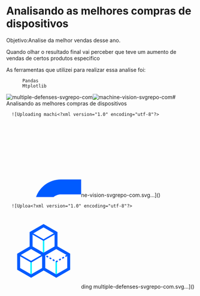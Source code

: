 # Analisando as melhores compras de dispositivos

  Objetivo:Analise da melhor vendas desse ano.

Quando olhar o resultado final vai perceber que teve um aumento de vendas de certos produtos especifico

As ferramentas que utilizei para realizar essa analise foi:
```
      Pandas
      Mtplotlib
```
  ![multiple-defenses-svgrepo-com](https://github.com/anjos04/Best-Buy-2024-Windows-Laptops/assets/78236158/0a35c8bf-c63d-4853-b3ab-078eeac02256)![machine-vision-svgrepo-com](https://github.com/anjos04/Best-Buy-2024-Windows-Laptops/assets/78236158/1c644b74-95c3-4352-9b01-2e10099c472f)# Analisando as melhores compras de dispositivos

      ![Uploading machi<?xml version="1.0" encoding="utf-8"?>
<!-- Uploaded to: SVG Repo, www.svgrepo.com, Generator: SVG Repo Mixer Tools -->
<svg width="200px" height="200px" viewBox="0 0 200 200" class="icon"  version="1.1" xmlns="http://www.w3.org/2000/svg"><path d="M878.3 192.9H145.7c-16.5 0-30 13.5-30 30V706c0 16.5 13.5 30 30 30h732.6c16.5 0 30-13.5 30-30V222.9c0-16.5-13.5-30-30-30z" fill="#FFFFFF" /><path d="M145.7 736h732.6c16.5 0 30-13.5 30-30v-22.1H115.7V706c0 16.6 13.5 30 30 30z" fill="#E6E6E6" /><path d="M878.3 152.9H145.7c-38.6 0-70 31.4-70 70V706c0 38.6 31.4 70 70 70h732.6c38.6 0 70-31.4 70-70V222.9c0-38.6-31.4-70-70-70z m30 531V706c0 16.5-13.5 30-30 30H145.7c-16.5 0-30-13.5-30-30V222.9c0-16.5 13.5-30 30-30h732.6c16.5 0 30 13.5 30 30v461zM678 871.1H346c-11 0-20-9-20-20s9-20 20-20h332c11 0 20 9 20 20s-9 20-20 20z" fill="#005BFF" /><path d="M127.1 662.7c-2.7 0-5.4-1.1-7.3-3.2-3.7-4.1-3.5-10.4 0.6-14.1l236.5-219.6L463 541.9l258.9-290.7 183.7 196.3c3.8 4 3.6 10.4-0.4 14.1-4 3.8-10.3 3.6-14.1-0.4L722.3 280.8l-259 290.9L355.7 454 133.9 660c-2 1.8-4.4 2.7-6.8 2.7z" fill="#06F3FF" /><path d="M156.4 541.9a82.7 82.8 0 1 0 165.4 0 82.7 82.8 0 1 0-165.4 0Z" fill="#D7E7FF" /><path d="M179.8 541.9a59.3 59.3 0 1 0 118.6 0 59.3 59.3 0 1 0-118.6 0Z" fill="#B5CFF4" /><path d="M208.9 541.9a30.2 30.3 0 1 0 60.4 0 30.2 30.3 0 1 0-60.4 0Z" fill="#005BFF" /><path d="M580.9 329.9a82.7 82.8 0 1 0 165.4 0 82.7 82.8 0 1 0-165.4 0Z" fill="#D7E7FF" /><path d="M604.3 329.9a59.3 59.3 0 1 0 118.6 0 59.3 59.3 0 1 0-118.6 0Z" fill="#B5CFF4" /><path d="M633.4 329.9a30.2 30.3 0 1 0 60.4 0 30.2 30.3 0 1 0-60.4 0Z" fill="#005BFF" /><path d="M719.3 539.6a46.3 46.4 0 1 0 92.6 0 46.3 46.4 0 1 0-92.6 0Z" fill="#D7E7FF" /><path d="M732.4 539.6a33.2 33.2 0 1 0 66.4 0 33.2 33.2 0 1 0-66.4 0Z" fill="#B5CFF4" /><path d="M748.7 539.6a16.9 17 0 1 0 33.8 0 16.9 17 0 1 0-33.8 0Z" fill="#005BFF" /><path d="M436.8 720.1H275.2c-5 0-9-4-9-9s4-9 9-9h161.6c5 0 9 4 9 9 0 4.9-4.1 9-9 9zM220.6 720.1h-26.5c-5 0-9-4-9-9s4-9 9-9h26.5c5 0 9 4 9 9 0 4.9-4.1 9-9 9z" fill="#FFFFFF" /></svg>ne-vision-svgrepo-com.svg…]()
      

      ![Uploa<?xml version="1.0" encoding="utf-8"?>
<!-- Uploaded to: SVG Repo, www.svgrepo.com, Generator: SVG Repo Mixer Tools -->
<svg width="200px" height="200px" viewBox="0 0 1024 1024" class="icon"  version="1.1" xmlns="http://www.w3.org/2000/svg"><path d="M509.8 139.7l190.5 109.6 0.2 196.5 173.2 99.7 0.2 219.8-190.2 110.1-172.4-99.2-171.5 99.2-190.5-109.6-0.2-219.9 170.7-98.8-0.3-197.3z" fill="#FFFFFF" /><path d="M520 527.5V365l-10 5.8-10-5.8v162.2l10.3 5.9zM339.5 666.9l-10-5.7v162.1l10.3 5.9 9.7-5.6V661.2zM693.4 823.6V661.2l-2 1.1c-1.6 0.9-3.3 1.3-5 1.3-3.5 0-6.8-1.8-8.7-5-2.5-4.3-1.4-9.6 2.2-12.7-3.8 1.4-6.6 5.1-6.6 9.4v167.9l10.3 5.9 9.8-5.5z" fill="#06F3FF" /><path d="M825.1 563.7l8.4 4.8c-1.9-3.1-5.1-4.8-8.4-4.8zM833.7 568.9v9.5c1.6-2.9 1.7-6.5 0-9.5zM656.7 628.5l-8.7-5c-4.8-2.8-10.9-1.1-13.7 3.7-2.8 4.8-1.1 10.9 3.7 13.7l8.7 5c1.6 0.9 3.3 1.3 5 1.3 3.5 0 6.8-1.8 8.7-5 2.7-4.8 1.1-10.9-3.7-13.7zM613.3 603.6l-8.7-5c-4.8-2.8-10.9-1.1-13.7 3.7-2.8 4.8-1.1 10.9 3.7 13.7l8.7 5c1.6 0.9 3.3 1.3 5 1.3 3.5 0 6.8-1.8 8.7-5 2.8-4.8 1.1-10.9-3.7-13.7z" fill="#005BFF" /><path d="M833.6 568.7c0-0.1-0.1-0.1-0.1-0.2l-8.4-4.8c-1.8 0-3.5 0.4-5.2 1.3l-8.7 5c-4.8 2.8-6.4 8.9-3.7 13.7 1.9 3.2 5.2 5 8.7 5 1.7 0 3.4-0.4 5-1.3l8.7-5c1.7-1 2.9-2.3 3.8-3.9V569c0-0.2-0.1-0.3-0.1-0.3zM690 640l-8.7 5c-0.5 0.3-1 0.6-1.4 1-3.7 3.1-4.7 8.4-2.2 12.7 1.9 3.2 5.2 5 8.7 5 1.7 0 3.4-0.4 5-1.3l2-1.1 6.7-3.9c4.8-2.8 6.4-8.9 3.7-13.7-2.9-4.8-9-6.5-13.8-3.7zM570 578.7l-8.7-5c-4.8-2.8-10.9-1.1-13.7 3.7-2.8 4.8-1.1 10.9 3.7 13.7l8.7 5c1.6 0.9 3.3 1.3 5 1.3 3.5 0 6.8-1.8 8.7-5 2.7-4.8 1-11-3.7-13.7zM776.6 590l-8.7 5c-4.8 2.8-6.4 8.9-3.7 13.7 1.9 3.2 5.2 5 8.7 5 1.7 0 3.4-0.4 5-1.3l8.7-5c4.8-2.8 6.4-8.9 3.7-13.7-2.8-4.8-8.9-6.5-13.7-3.7zM733.3 615l-8.7 5c-4.8 2.8-6.4 8.9-3.7 13.7 1.9 3.2 5.2 5 8.7 5 1.7 0 3.4-0.4 5-1.3l8.7-5c4.8-2.8 6.4-8.9 3.7-13.7-2.8-4.8-8.9-6.5-13.7-3.7z" fill="#005BFF" /><path d="M873.7 545.5l-173.2-99.7-0.2-196.5-190.5-109.6-190.3 110.1 0.2 197.3L149 546l0.3 219.8 190.5 109.7 171.4-99.3 172.4 99.3 190.2-110.1-0.1-219.9zM509.8 185.9l140.4 80.8-140.3 81L369.5 267l140.3-81.1zM339.3 482l140.4 80.8-140.3 81L199 563.1 339.3 482z m10.2 341.6l-9.7 5.6-10.3-5.9-140.2-80.7-0.2-162.1 140.4 80.7 10 5.8 10-5.8 140.4-81 0.2 162.1-140.6 81.3z m160.8-290.5l-10.3-5.9-140.2-80.7-0.2-162.1L500 365l10 5.8 10-5.8 140.4-81 0.2 162.1L520 527.5l-9.7 5.6z m323.6 209.1l-140.6 81.4-9.7 5.6-10.3-5.9-140.2-80.7L533 569l150.3-87 141.9 81.7c3.3 0.1 6.6 1.8 8.4 4.8l0.2 0.1v0.3c1.7 3.1 1.6 6.7 0 9.5l0.1 163.8z" fill="#005BFF" /></svg>ding multiple-defenses-svgrepo-com.svg…]()

